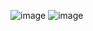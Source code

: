![image](https://github.com/Eissanoor/amazonclone/assets/86971746/20ed9aad-c638-48c8-bae3-f3b89ec90143)
![image](https://github.com/Eissanoor/amazonclone/assets/86971746/58b8d8a8-fbfa-4ea6-bc03-526d333f4067)




